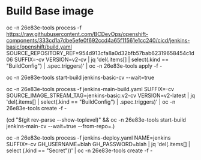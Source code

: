 # Build Base image
oc -n 26e83e-tools process -f https://raw.githubusercontent.com/BCDevOps/openshift-components/333cd1a7dbe5efe0f692ccd4a65f11561e1cc240/cicd/jenkins-basic/openshift/build.yaml  SOURCE_REPOSITORY_REF=954d913cfa8a0d32bfb57bab62319658454c1d06 SUFFIX=-cv VERSION=v2-cv | jq 'del(.items[] | select(.kind == "BuildConfig") | .spec.triggers)' | oc -n 26e83e-tools apply -f -

oc -n 26e83e-tools start-build jenkins-basic-cv --wait=true


oc -n 26e83e-tools process -f jenkins-main-build.yaml SUFFIX=-cv SOURCE_IMAGE_STREAM_TAG=jenkins-basic:v2-cv VERSION=v2-latest | jq 'del(.items[] | select(.kind == "BuildConfig") | .spec.triggers)' | oc -n 26e83e-tools create -f -

(cd "$(git rev-parse --show-toplevel)" && oc -n 26e83e-tools start-build jenkins-main-cv --wait=true --from-repo=.)


oc -n 26e83e-tools process -f jenkins-deploy.yaml NAME=jenkins SUFFIX=-cv GH_USERNAME=blah GH_PASSWORD=blah | jq 'del(.items[] | select (.kind == "Secret"))' | oc -n 26e83e-tools create -f -
